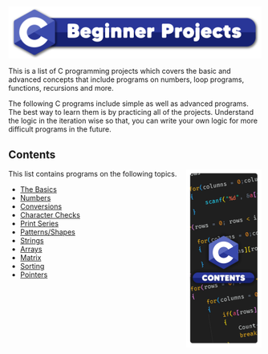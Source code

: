 ![](https://raw.githubusercontent.com/diluteoxygen/C-Projects/main/Misc/Logo.png)

This is a list of C programming projects which covers the basic and advanced concepts that include programs on numbers, loop programs, functions, recursions and more.

The following C programs include simple as well as advanced programs. The best way to learn them is by practicing all of the projects. Understand the logic in the iteration wise so that, you can write your own logic for more difficult programs in the future.


## Contents
This list contains programs on the following topics.
<img src="https://raw.githubusercontent.com/diluteoxygen/C-Projects/main/Misc/contents.png" width="150" align="right" />
- [The Basics](https://github.com/diluteoxygen/C-Projects/tree/main/Contents/%5BA%5D%20The%20Basics)
- [Numbers](https://github.com/diluteoxygen/C-Projects/tree/main/Contents/%5BB%5D%20Numbers)
- [Conversions](https://github.com/diluteoxygen/C-Projects/tree/main/Contents/%5BC%5D%20Conversions)
- [Character Checks](#character-checks)
- [Print Series](#print-series)
- [Patterns/Shapes](#shape-and-pattern)
- [Strings](#strings)
- [Arrays](#arrays)
- [Matrix](#matrix)
- [Sorting](#sorting)
- [Pointers](#pointers)
